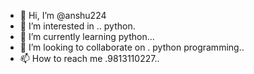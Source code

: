 - 👋 Hi, I’m @anshu224
- 👀 I’m interested in .. python.
- 🌱 I’m currently learning python...
- 💞️ I’m looking to collaborate on . python programming..
- 📫 How to reach me .9813110227..

<!---
anshu224/anshu224 is a ✨ special ✨ repository because its `README.md` (this file) appears on your GitHub profile.
You can click the Preview link to take a look at your changes.
--->
